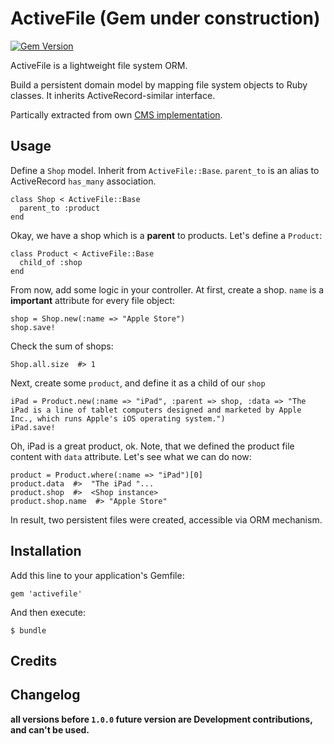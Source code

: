 # ActiveFile (Gem under construction)
[![Gem Version](https://badge.fury.io/rb/activefile.png)](http://badge.fury.io/rb/activefile)


ActiveFile is a lightweight file system ORM.

Build a persistent domain model by mapping file system objects to Ruby classes. It inherits ActiveRecord-similar interface.

Partically extracted from own [CMS implementation](https://github.com/softwareplanet/cms).

## Usage

Define a `Shop` model. Inherit from `ActiveFile::Base`.
`parent_to` is an alias to ActiveRecord `has_many` association.

    class Shop < ActiveFile::Base
      parent_to :product
    end

Okay, we have a shop which is a **parent** to products. Let's define a `Product`:

    class Product < ActiveFile::Base
      child_of :shop
    end

From now, add some logic in your controller.
At first, create a shop. `name` is a **important** attribute for every file object:

    shop = Shop.new(:name => "Apple Store")
    shop.save!

Check the sum of shops:

    Shop.all.size  #> 1

Next, create some `product`, and define it as a child of our `shop`

    iPad = Product.new(:name => "iPad", :parent => shop, :data => "The iPad is a line of tablet computers designed and marketed by Apple Inc., which runs Apple's iOS operating system.") 
    iPad.save!

Oh, iPad is a great product, ok. Note, that we defined the product file content with `data` attribute.
Let's see what we can do now:

    product = Product.where(:name => "iPad")[0]
    product.data  #>  "The iPad "...
    product.shop  #>  <Shop instance>
    product.shop.name  #> "Apple Store"

In result, two persistent files were created, accessible via ORM mechanism.

## Installation

Add this line to your application's Gemfile:

    gem 'activefile'

And then execute:

    $ bundle

## Credits


## Changelog

**all versions before `1.0.0` future version are Development contributions, and can't be used.**
